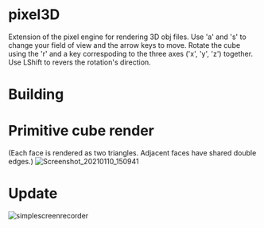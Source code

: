 # pixel3D
Extension of the pixel engine for rendering 3D obj files. Use 'a' and 's' to change your field of view and the arrow keys to move. Rotate the cube using the 'r' and a key correspoding to the three axes ('x', 'y', 'z') together. Use LShift to revers the rotation's direction.

# Building


# Primitive cube render
(Each face is rendered as two triangles. Adjacent faces have shared double edges.)
![Screenshot_20210110_150941](https://user-images.githubusercontent.com/56124831/104119571-38ca3180-5356-11eb-94d6-9de9330ff77b.png)

# Update
![simplescreenrecorder](https://user-images.githubusercontent.com/56124831/105610819-ab67f200-5dd7-11eb-926a-9c60e63a8ef1.gif)

